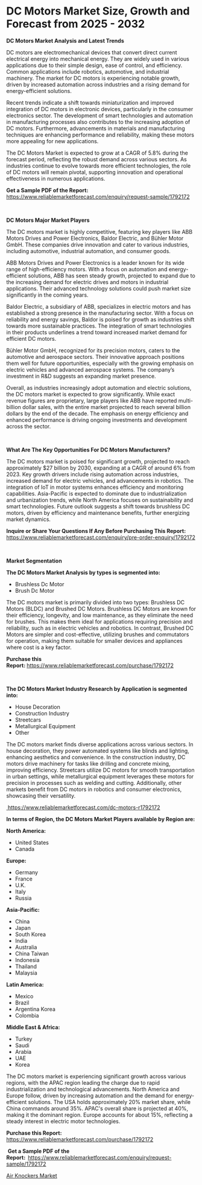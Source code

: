 <p><h1>DC Motors Market Size, Growth and Forecast from 2025 - 2032</h1></p><p><strong>DC Motors Market Analysis and Latest Trends</strong></p>
<p><p>DC motors are electromechanical devices that convert direct current electrical energy into mechanical energy. They are widely used in various applications due to their simple design, ease of control, and efficiency. Common applications include robotics, automotive, and industrial machinery. The market for DC motors is experiencing notable growth, driven by increased automation across industries and a rising demand for energy-efficient solutions.</p><p>Recent trends indicate a shift towards miniaturization and improved integration of DC motors in electronic devices, particularly in the consumer electronics sector. The development of smart technologies and automation in manufacturing processes also contributes to the increasing adoption of DC motors. Furthermore, advancements in materials and manufacturing techniques are enhancing performance and reliability, making these motors more appealing for new applications.</p><p>The DC Motors Market is expected to grow at a CAGR of 5.8% during the forecast period, reflecting the robust demand across various sectors. As industries continue to evolve towards more efficient technologies, the role of DC motors will remain pivotal, supporting innovation and operational effectiveness in numerous applications.</p></p>
<p><strong>Get a Sample PDF of the Report:&nbsp;</strong> <a href="https://www.reliablemarketforecast.com/enquiry/request-sample/1792172?utm_campaign=3512&utm_medium=2&utm_source=Github&utm_content=ia&utm_term=10042025&utm_id=dc-motors">https://www.reliablemarketforecast.com/enquiry/request-sample/1792172</a></p>
<p>&nbsp;</p>
<p><strong>DC Motors Major Market Players</strong></p>
<p><p>The DC motors market is highly competitive, featuring key players like ABB Motors Drives and Power Electronics, Baldor Electric, and Bühler Motor GmbH. These companies drive innovation and cater to various industries, including automotive, industrial automation, and consumer goods.</p><p>ABB Motors Drives and Power Electronics is a leader known for its wide range of high-efficiency motors. With a focus on automation and energy-efficient solutions, ABB has seen steady growth, projected to expand due to the increasing demand for electric drives and motors in industrial applications. Their advanced technology solutions could push market size significantly in the coming years.</p><p>Baldor Electric, a subsidiary of ABB, specializes in electric motors and has established a strong presence in the manufacturing sector. With a focus on reliability and energy savings, Baldor is poised for growth as industries shift towards more sustainable practices. The integration of smart technologies in their products underlines a trend toward increased market demand for efficient DC motors.</p><p>Bühler Motor GmbH, recognized for its precision motors, caters to the automotive and aerospace sectors. Their innovative approach positions them well for future opportunities, especially with the growing emphasis on electric vehicles and advanced aerospace systems. The company’s investment in R&D suggests an expanding market presence.</p><p>Overall, as industries increasingly adopt automation and electric solutions, the DC motors market is expected to grow significantly. While exact revenue figures are proprietary, large players like ABB have reported multi-billion dollar sales, with the entire market projected to reach several billion dollars by the end of the decade. The emphasis on energy efficiency and enhanced performance is driving ongoing investments and development across the sector.</p></p>
<p>&nbsp;</p>
<p><strong>What Are The Key Opportunities For DC Motors Manufacturers?</strong></p>
<p><p>The DC motors market is poised for significant growth, projected to reach approximately $27 billion by 2030, expanding at a CAGR of around 6% from 2023. Key growth drivers include rising automation across industries, increased demand for electric vehicles, and advancements in robotics. The integration of IoT in motor systems enhances efficiency and monitoring capabilities. Asia-Pacific is expected to dominate due to industrialization and urbanization trends, while North America focuses on sustainability and smart technologies. Future outlook suggests a shift towards brushless DC motors, driven by efficiency and maintenance benefits, further energizing market dynamics.</p></p>
<p><strong>Inquire or Share Your Questions If Any Before Purchasing This Report:</strong> <a href="https://www.reliablemarketforecast.com/enquiry/pre-order-enquiry/1792172?utm_campaign=3512&utm_medium=2&utm_source=Github&utm_content=ia&utm_term=10042025&utm_id=dc-motors">https://www.reliablemarketforecast.com/enquiry/pre-order-enquiry/1792172</a></p>
<p>&nbsp;</p>
<p><strong>Market Segmentation</strong></p>
<p><strong>The DC Motors Market Analysis by types is segmented into:</strong></p>
<p><ul><li>Brushless Dc Motor</li><li>Brush Dc Motor</li></ul></p>
<p><p>The DC motors market is primarily divided into two types: Brushless DC Motors (BLDC) and Brushed DC Motors. Brushless DC Motors are known for their efficiency, longevity, and low maintenance, as they eliminate the need for brushes. This makes them ideal for applications requiring precision and reliability, such as in electric vehicles and robotics. In contrast, Brushed DC Motors are simpler and cost-effective, utilizing brushes and commutators for operation, making them suitable for smaller devices and appliances where cost is a key factor.</p></p>
<p><strong>Purchase this Report:&nbsp;</strong><a href="https://www.reliablemarketforecast.com/purchase/1792172?utm_campaign=3512&utm_medium=2&utm_source=Github&utm_content=ia&utm_term=10042025&utm_id=dc-motors">https://www.reliablemarketforecast.com/purchase/1792172</a></p>
<p>&nbsp;</p>
<p><strong>The DC Motors Market Industry Research by Application is segmented into:</strong></p>
<p><ul><li>House Decoration</li><li>Construction Industry</li><li>Streetcars</li><li>Metallurgical Equipment</li><li>Other</li></ul></p>
<p><p>The DC motors market finds diverse applications across various sectors. In house decoration, they power automated systems like blinds and lighting, enhancing aesthetics and convenience. In the construction industry, DC motors drive machinery for tasks like drilling and concrete mixing, improving efficiency. Streetcars utilize DC motors for smooth transportation in urban settings, while metallurgical equipment leverages these motors for precision in processes such as welding and cutting. Additionally, other markets benefit from DC motors in robotics and consumer electronics, showcasing their versatility.</p></p>
<p><a href="https://www.reliablemarketforecast.com/dc-motors-r1792172?utm_campaign=3512&utm_medium=2&utm_source=Github&utm_content=ia&utm_term=10042025&utm_id=dc-motors">&nbsp;https://www.reliablemarketforecast.com/dc-motors-r1792172</a></p>
<p><strong>In terms of Region, the DC Motors Market Players available by Region are:</strong></p>
<p>
    <p> <strong> North America: </strong>
        <ul>
            <li>United States</li>
            <li>Canada</li>
        </ul>
        </p> 
    <p> <strong> Europe: </strong>
        <ul>
            <li>Germany</li>
            <li>France</li>
            <li>U.K.</li>
            <li>Italy</li>
            <li>Russia</li>
        </ul>
        </p> 
    <p> <strong> Asia-Pacific: </strong>
        <ul>
            <li>China</li>
            <li>Japan</li>
            <li>South Korea</li>
            <li>India</li>
            <li>Australia</li>
            <li>China Taiwan</li>
            <li>Indonesia</li>
            <li>Thailand</li>
            <li>Malaysia</li>
        </ul>
        </p> 
    <p> <strong> Latin America: </strong>
        <ul>
            <li>Mexico</li>
            <li>Brazil</li>
            <li>Argentina Korea</li>
            <li>Colombia</li>
        </ul>
        </p> 
    <p> <strong> Middle East & Africa: </strong>
        <ul>
            <li>Turkey</li>
            <li>Saudi</li>
            <li>Arabia</li>
            <li>UAE</li>
            <li>Korea</li>
        </ul>
    </p>
    </p>
<p><p>The DC motors market is experiencing significant growth across various regions, with the APAC region leading the charge due to rapid industrialization and technological advancements. North America and Europe follow, driven by increasing automation and the demand for energy-efficient solutions. The USA holds approximately 20% market share, while China commands around 35%. APAC's overall share is projected at 40%, making it the dominant region. Europe accounts for about 15%, reflecting a steady interest in electric motor technologies.</p></p>
<p><strong>Purchase this Report: </strong><a href="https://www.reliablemarketforecast.com/purchase/1792172?utm_campaign=3512&utm_medium=2&utm_source=Github&utm_content=ia&utm_term=10042025&utm_id=dc-motors">https://www.reliablemarketforecast.com/purchase/1792172</a></p>
<p>&nbsp;<strong>Get a Sample PDF of the Report:&nbsp;&nbsp;</strong><a href="https://www.reliablemarketforecast.com/enquiry/request-sample/1792172?utm_campaign=3512&utm_medium=2&utm_source=Github&utm_content=ia&utm_term=10042025&utm_id=dc-motors">https://www.reliablemarketforecast.com/enquiry/request-sample/1792172</a></p>
<p><strong></strong></p>
<p><p><a href="https://github.com/ashepherd82/Market-Research-Report-List-7/blob/main/air-knockers-market.md?utm_campaign=3512&utm_medium=2&utm_source=Github&utm_content=ia&utm_term=10042025&utm_id=dc-motors">Air Knockers Market</a></p></p>